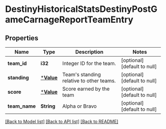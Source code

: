 # DestinyHistoricalStatsDestinyPostGameCarnageReportTeamEntry

## Properties
Name | Type | Description | Notes
------------ | ------------- | ------------- | -------------
**team_id** | **i32** | Integer ID for the team. | [optional] [default to null]
**standing** | [***Value**](Value.md) | Team&#39;s standing relative to other teams. | [optional] [default to null]
**score** | [***Value**](Value.md) | Score earned by the team | [optional] [default to null]
**team_name** | **String** | Alpha or Bravo | [optional] [default to null]

[[Back to Model list]](../README.md#documentation-for-models) [[Back to API list]](../README.md#documentation-for-api-endpoints) [[Back to README]](../README.md)


